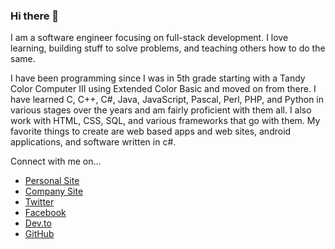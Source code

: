 ### Hi there 👋

I am a software engineer focusing on full-stack development.  I love learning, building stuff to solve problems, and teaching others how to do the same.

I have been programming since I was in 5th grade starting with a Tandy Color Computer III using Extended Color Basic and moved on from there.  I have learned C, C++, C#, Java, JavaScript, Pascal, Perl, PHP, and Python in various stages over the years and am fairly proficient with them all.  I also work with HTML, CSS, SQL, and various frameworks that go with them.  My favorite things to create are web based apps and web sites, android applications, and software written in c#.

Connect with me on...
* [Personal Site](https://www.thomassapp.com)
* [Company Site](https://www.sappsworld.com)
* [Twitter](https://www.twitter.com/tpsapp)
* [Facebook](https://www.facebook.com/tpsapp)
* [Dev.to](https://dev.to/tpsapp)
* [GitHub](https://www.github.com/tpsapp)

<!--
**tpsapp/tpsapp** is a ✨ _special_ ✨ repository because its `README.md` (this file) appears on your GitHub profile.

Here are some ideas to get you started:

- 🔭 I’m currently working on ...
- 🌱 I’m currently learning ...
- 👯 I’m looking to collaborate on ...
- 🤔 I’m looking for help with ...
- 💬 Ask me about ...
- 📫 How to reach me: ...
- 😄 Pronouns: ...
- ⚡ Fun fact: ...
-->
